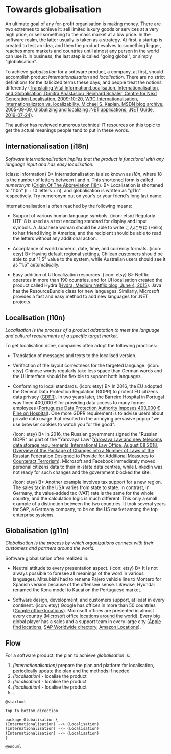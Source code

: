 # Towards globalisation

An ultimate goal of any for-profit organisation is making money. There are two extremes to achieve it: sell limited luxury goods or services at a very high price, or sell something to the mass market at a low price. In the software realm, the latter usually is taken as a strategy. At first, a startup is created to test an idea, and then the product evolves to something bigger, reaches more markets and countries until almost any person in the world can use it. In business, the last step is called "going global", or simply "globalisation".

To achieve *globalisation* for a software product, a company, at first, should accomplish product *internationalisation* and *localisation*.
There are no strict definitions for the italicized terms these days, and people treat the notions differently ([Translating Vital Information:Localisation, Internationalisation, and Globalisation, Dimitra Anastasiou, Reinhard Schäler, Centre for Next Generation Localisation, 2009-10-20](http://d-anastasiou.com/Publications/Syntheses.pdf), [W3C Internationalisation](https://www.w3.org/International/questions/qa-i18n), [Internationalizaton vs. localizability, Michael S. Kaplan, MSDN blog archive, 2005-09-09](http://archives.miloush.net/michkap/archive/2005/09/09/462862.html), [Globalizing and localizing .NET applications, .NET Guide, 2019-07-24](https://docs.microsoft.com/en-us/dotnet/standard/globalization-localization/index)).

The author has reviewed numerous technical IT resources on this topic to get the actual meanings people tend to put in these words.

## Internationalisation (i18n)

*Software internationalisation implies that the product is functional with any language input and has easy localisation.*

{class: information}
B> Internationalisation is also known as *i18n*, where 18 is the number of letters between i and n. This shortened form is called *numeronym* ([Origin Of The Abbreviation I18n](http://www.i18nguy.com/origini18n.html)).
B> Localisation is shortened to "l10n" (l + 10 letters + n), and globalisation is written as "g11n" respectively. Try numeronym out on your's or your friend's long last name.

Internationalisation is often reached by the following means:

- Support of various human language symbols.
  {icon: etsy}
  Regularly UTF-8 is used as a text encoding standard for display and input symbols. A Japanese woman should be able to write こんにちは (Hello) to her friend living in America, and the recipient should be able to read the letters without any additional action.

- Acceptance of world numeric, date, time, and currency formats.
  {icon: etsy}
  B> Having default regional settings, Chilean customers should be able to put "1,5" value to the system, while Australian users should see it as "1.5" automatically.

- Easy addition of UI localization resources.
  {icon: etsy}
  B> Netflix operates in more than 190 countries, and for UI localisation created the product called Hydra ([Hydra, Medium Netflix blog, June 4, 2015](https://medium.com/netflix-techblog/localization-technologies-at-netflix-d033e7b13cf)). Java has the ResourceBundle class for new languages. Similarly, Microsoft provides a fast and easy method to add new languages for .NET projects.

## Localisation (l10n)

*Localisation is the process of a product adaptation to meet the language and cultural requirements of a specific target market.*

To get localisation done, companies often adopt the following practices:

- Translation of messages and texts to the localised version.
- Verifaction of the layout correctness for the targeted language.
  {icon: etsy}
  Chinese words regularly take less space than German words and the UI interface should be flexible to support both languages.

- Conforming to local standards.
  {icon: etsy}
  B> In 2016, the EU adopted the General Data Protection Regulation (GDPR) to protect EU citizens data privacy ([GDPR](https://eugdpr.org)). In two years later, the Barreiro Hospital in Portugal was fined 400,000 € for providing data access to many former employees ([Portuguese Data Protection Authority Imposes 400,000 € Fine on Hospital](https://www.datenschutz-notizen.de/portuguese-data-protection-authority-imposes-400000-e-fine-on-hospital-4821441/)).
  One more GDPR requirement is to advise users about private data usage that resulted in the annoying pervasive popup "we use browser cookies to watch you for the good".

  {icon: etsy}
  B> In 2016, the Russian government signed the "Russian GDPR" as part of the "Yarovaya Law"([Yarovaya Law and new telecoms data storage requirements, International Law Office, August 08 2018](http://www.gorodissky.com/upload/articles/files/Yarovaya*Law*and*new*telecoms*data*storage*requirements.pdf), [Overview of the Package of Changes into a Number of Laws of the Russian Federation Designed to Provide for Additional Measures to Counteract Terrorism](http://www.icnl.org/research/library/files/Russia/Yarovaya.pdf)). Microsoft and Facebook immediately moved personal citizens data to their in-state data centres, while LinkedIn was not ready for such changes and the government blocked the site.

  {icon: etsy}
  B> Another example involves tax support for a new region. The sales tax in the USA varies from state to state. In contrast, in Germany, the value-added tax (VAT) rate is the same for the whole country, and the calculation logic is much different. This only a small example of a distinction between the two countries. It took several years for SAP, a Germany company, to be on the US market among the top enterprise systems.

## Globalisation (g11n)

*Globalisation is the process by which organizations connect with their customers and partners around the world.*

Software globalisation often realized in:

- Neutral attitude to every presentation aspect.
  {icon: etsy}
  B> It is not always possible to foresee all meanings of the word in various languages. Mitsubishi had to rename Pajero vehicle line to Montero for Spanish version because of the offensive sense. Likewise, Hyundai renamed the Kona model to Kauai on the Portuguese market.

- Software design, development, and customers support, at least in every continent.
  {icon: etsy}
  Google has offices in more than 50 countries ([Google office locations](https://careers.google.com/locations/)). Microsoft offices are presented in almost every country ([Microsoft office locations around the world](https://www.microsoft.com/en-us/worldwide.aspx)). Every big global player has a sales and a support team in every large city ([Apple find locations](https://locate.apple.com/), [SAP Worldwide directory](https://www.sap.com/corporate/en/company/office-locations.html), [Amazon Locations](https://www.amazon.jobs/en-gb/locations/)). 

## Flow

For a software product, the plan to achieve *globalisation* is:

1. *(internationalisation)* prepare the plan and platform for localisation, periodically update the plan and the methods if needed
2. *(localisation)* - localise the product
3. *(localisation)* - localise the product
4. *(localisation)* - localise the product
5. ...

```plantuml
@startuml

top to bottom direction

package Globalisation {
(Internationalisation) --> (Localisation)
(Internationalisation) --> (Localisation)
(Internationalisation) --> (Localisation)
}

@enduml
```